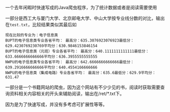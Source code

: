 一个去年闲暇时快速写成的Java爬虫程序，为了统计数据或者是阅读需要使用

一部分是西工大与厦门大学、北京邮电大学、中山大学按专业线分数的对比，输出在`test.txt`，比较结果类似其最后如

    现在比较的专业为：电子信息类
    BUPT的电子信息类专业各省平均： 最高分：635.3076923076923最低分：629.4230769230769平均分：630.9846153846154
    BUPT的电子信息类（元班）专业各省平均： 最高分：640.1111111111111最低分：633.6666666666666平均分：636.3955555555555
    NWPU的电子信息类专业各省平均： 最高分：642.6666666666666最低分：639.2916666666666平均分：640.4554166666666
    NWPU的电子信息类（集成电路）专业各省平均： 最高分：635.6最低分：629.9平均分：631.47

一部分是一个书籍网站的爬虫，因为这个网站有不少少见的书，阅读时获取需要查询资料相关内容相关的开头来辅助阅读，输出在/ret/*.txt下。

因为是为了快速写成，并没有多考虑可扩展性等等。